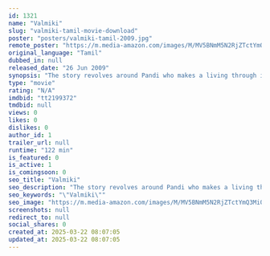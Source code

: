 ```yaml
---
id: 1321
name: "Valmiki"
slug: "valmiki-tamil-movie-download"
poster: "posters/valmiki-tamil-2009.jpg"
remote_poster: "https://m.media-amazon.com/images/M/MV5BNmM5N2RjZTctYmQ3Mi00YzBmLTg2Y2MtMjNiZDFkYzQ0MDhkXkEyXkFqcGdeQXVyNTM3MDMyMDQ@._V1_SX300.jpg"
original_language: "Tamil"
dubbed_in: null
released_date: "26 Jun 2009"
synopsis: "The story revolves around Pandi who makes a living through illegal means. He meets a girl named Vandhana and falls in love with her. Will he succeed in hiding his real identity to win his love?"
type: "movie"
rating: "N/A"
imdbid: "tt2199372"
tmdbid: null
views: 0
likes: 0
dislikes: 0
author_id: 1
trailer_url: null
runtime: "122 min"
is_featured: 0
is_active: 1
is_comingsoon: 0
seo_title: "Valmiki"
seo_description: "The story revolves around Pandi who makes a living through illegal means. He meets a girl named Vandhana and falls in love with her. Will he succeed in hiding his real identity to win his love?"
seo_keywords: "\"Valmiki\""
seo_image: "https://m.media-amazon.com/images/M/MV5BNmM5N2RjZTctYmQ3Mi00YzBmLTg2Y2MtMjNiZDFkYzQ0MDhkXkEyXkFqcGdeQXVyNTM3MDMyMDQ@._V1_SX300.jpg"
screenshots: null
redirect_to: null
social_shares: 0
created_at: 2025-03-22 08:07:05
updated_at: 2025-03-22 08:07:05
---
```


